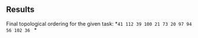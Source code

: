 ## Results

Final topological ordering for the given task:  *`41 112 39 100 21 73 20 97 94 56 102 36 ` * 
